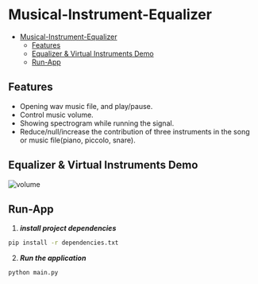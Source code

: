 # Musical-Instrument-Equalizer

- [Musical-Instrument-Equalizer](#musical-instrument-equalizer)
  - [Features](#features)
  - [Equalizer & Virtual Instruments Demo](#equalizer--virtual-instruments-demo)
  - [Run-App](#run-app)

## Features
- Opening wav music file, and play/pause.
- Control music volume.
- Showing spectrogram while running the signal.
- Reduce/null/increase the contribution of three instruments in the song or music file(piano, piccolo, snare).

## Equalizer & Virtual Instruments Demo
![volume](./doc/Equalizer.gif)

## Run-App
1. **_install project dependencies_**
```sh
pip install -r dependencies.txt
```
2. **_Run the application_**
```sh
python main.py